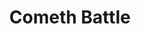---
layout: usecase
title:  "Cometh Battle"
description: "Lorem ipsum dolor sit amet, consectetur adipiscing elit. Nulla sit amet nulla aliquam, sollicitudin felis non, vehicula felis. Sed sagittis ipsum in orci pulvinar, vitae porttitor felis consectetur. Donec volutpat, enim ut lacinia tempus, nulla orci cursus libero, feugiat luctus metus libero id nulla.
<br/>
Morbi gravida quis turpis at auctor. Nullam dapibus mattis elementum. In turpis arcu, pulvinar sit amet aliquet id, luctus et libero. Maecenas sed justo tincidunt, vestibulum lacus nec, fringilla elit. Nam convallis a dolor ac mattis. Ut orci enim, iaculis ac venenatis a, porttitor vel turpis. Phasellus in sodales sapien.
"
challenges: 
    - Lorem ipsum dolor sit amet
    - consectetur adipiscing elit
    - Nulla sit amet nulla aliquam"
whys: 
    - Lorem ipsum dolor sit amet
    - consectetur adipiscing elit
    - Nulla sit amet nulla aliquam"
outcomes:
    - Lorem ipsum dolor sit amet
    - consectetur adipiscing elit
    - Nulla sit amet nulla aliquam"
---